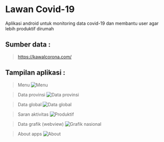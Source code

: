 # Lawan Covid-19
Aplikasi android untuk monitoring data covid-19 dan membantu user agar lebih produktif dirumah

## Sumber data :
> https://kawalcorona.com/

## Tampilan aplikasi :
> Menu
![Menu](https://user-images.githubusercontent.com/43155964/81415478-b4922f80-9172-11ea-8737-04529fcbc6ff.jpg)

> Data provinsi
![Data provinsi](https://user-images.githubusercontent.com/43155964/81415608-dd1a2980-9172-11ea-87c4-df2d94644ec5.jpg)

> Data global
![Data global](https://user-images.githubusercontent.com/43155964/81415728-05a22380-9173-11ea-9f67-d8e0183cf4db.jpg)

> Saran aktivitas
![Produktif](https://user-images.githubusercontent.com/43155964/81415886-384c1c00-9173-11ea-9607-60a4de15ba24.jpg)

> Data grafik (webview)
![Grafik nasional](https://user-images.githubusercontent.com/43155964/81416042-62054300-9173-11ea-9c61-caa81d2cf6b8.jpg)

> About apps
![About](https://user-images.githubusercontent.com/43155964/81416156-88c37980-9173-11ea-87dc-946b7849718e.jpg)
